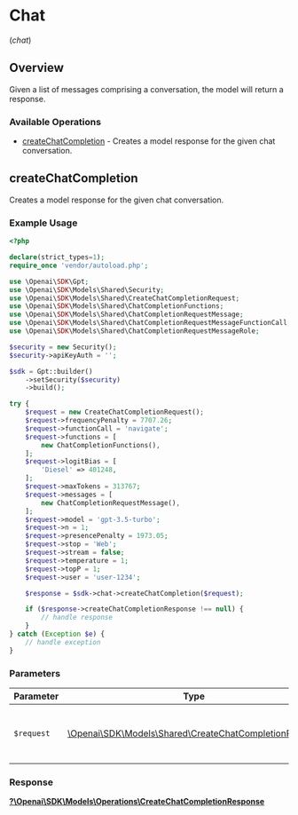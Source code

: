 # Chat
(*chat*)

## Overview

Given a list of messages comprising a conversation, the model will return a response.

### Available Operations

* [createChatCompletion](#createchatcompletion) - Creates a model response for the given chat conversation.

## createChatCompletion

Creates a model response for the given chat conversation.

### Example Usage

```php
<?php

declare(strict_types=1);
require_once 'vendor/autoload.php';

use \Openai\SDK\Gpt;
use \Openai\SDK\Models\Shared\Security;
use \Openai\SDK\Models\Shared\CreateChatCompletionRequest;
use \Openai\SDK\Models\Shared\ChatCompletionFunctions;
use \Openai\SDK\Models\Shared\ChatCompletionRequestMessage;
use \Openai\SDK\Models\Shared\ChatCompletionRequestMessageFunctionCall;
use \Openai\SDK\Models\Shared\ChatCompletionRequestMessageRole;

$security = new Security();
$security->apiKeyAuth = '';

$sdk = Gpt::builder()
    ->setSecurity($security)
    ->build();

try {
    $request = new CreateChatCompletionRequest();
    $request->frequencyPenalty = 7707.26;
    $request->functionCall = 'navigate';
    $request->functions = [
        new ChatCompletionFunctions(),
    ];
    $request->logitBias = [
        'Diesel' => 401248,
    ];
    $request->maxTokens = 313767;
    $request->messages = [
        new ChatCompletionRequestMessage(),
    ];
    $request->model = 'gpt-3.5-turbo';
    $request->n = 1;
    $request->presencePenalty = 1973.05;
    $request->stop = 'Web';
    $request->stream = false;
    $request->temperature = 1;
    $request->topP = 1;
    $request->user = 'user-1234';

    $response = $sdk->chat->createChatCompletion($request);

    if ($response->createChatCompletionResponse !== null) {
        // handle response
    }
} catch (Exception $e) {
    // handle exception
}
```

### Parameters

| Parameter                                                                                                   | Type                                                                                                        | Required                                                                                                    | Description                                                                                                 |
| ----------------------------------------------------------------------------------------------------------- | ----------------------------------------------------------------------------------------------------------- | ----------------------------------------------------------------------------------------------------------- | ----------------------------------------------------------------------------------------------------------- |
| `$request`                                                                                                  | [\Openai\SDK\Models\Shared\CreateChatCompletionRequest](../../models/shared/CreateChatCompletionRequest.md) | :heavy_check_mark:                                                                                          | The request object to use for the request.                                                                  |


### Response

**[?\Openai\SDK\Models\Operations\CreateChatCompletionResponse](../../models/operations/CreateChatCompletionResponse.md)**

